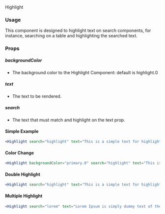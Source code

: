 
Highlight
### Usage

This component is designed to highlight text on search components, for instance, searching on a table and highlighting the searched text.

### Props

##### backgroundColor

- The background color to the Highlight Component: default is highlight.0

##### text

- The text to be rendered.

##### search

- The text that must match and highlight on the text prop.

#### Simple Example

```jsx
<Highlight search="highlight" text="This is a simple text for highlighting purposes" />
```

#### Color Change

```jsx
<Highlight backgroundColor="primary.0" search="highlight" text="This is a simple text for highlighting purposes" />
```

#### Double Highlight

```jsx
<Highlight search="highlight" text="This is a simple text for highlighting purposes and see it's possible to highlight twice or more times" />
```

#### Multiple Highlight

```jsx
<Highlight search="lorem" text="Lorem Ipsum is simply dummy text of the printing and typesetting industry. Lorem Ipsum has been the industry's standard dummy text ever since the 1500s, when an unknown printer took a galley of type and scrambled it to make a type specimen book. It has survived not only five centuries, but also the leap into electronic typesetting, remaining essentially unchanged. It was popularised in the 1960s with the release of Letraset sheets containing Lorem Ipsum passages, and more recently with desktop publishing software like Aldus PageMaker including versions of Lorem Ipsum" />
```
